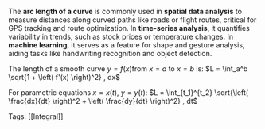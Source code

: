 The **arc length of a curve** is commonly used in **spatial data analysis** to measure distances along curved paths like roads or flight routes, critical for GPS tracking and route optimization. In **time-series analysis**, it quantifies variability in trends, such as stock prices or temperature changes. In **machine learning**, it serves as a feature for shape and gesture analysis, aiding tasks like handwriting recognition and object detection.

The length of a smooth curve $y=f(x)$from $x=a$ to $x=b$ is: 
$L = \int_a^b \sqrt{1 + \left( f'(x) \right)^2} , dx$

For parametric equations $x=x(t)$, $y=y(t)$: $L = \int_{t_1}^{t_2} \sqrt{\left( \frac{dx}{dt} \right)^2 + \left( \frac{dy}{dt} \right)^2} , dt$

Tags:
[[Integral]]